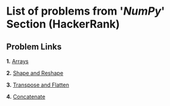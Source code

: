 # List of problems from '*NumPy*' Section (HackerRank)

## Problem Links 

**1.** [Arrays](https://www.hackerrank.com/challenges/np-arrays/problem)

**2.** [Shape and Reshape](https://www.hackerrank.com/challenges/np-shape-reshape/problem)

**3.** [Transpose and Flatten](https://www.hackerrank.com/challenges/np-transpose-and-flatten/problem)

**4.** [Concatenate](https://www.hackerrank.com/challenges/np-concatenate/problem)
